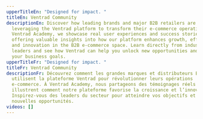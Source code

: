 ```yaml
---
upperTitleEn: "Designed for impact. "
titleEn: Ventrad Community
descriptionEn: Discover how leading brands and major B2B retailers are
  leveraging the Ventrad platform to transform their e-commerce operations. At
  Ventrad Academy, we showcase real user experiences and success stories,
  offering valuable insights into how our platform enhances growth, efficiency,
  and innovation in the B2B e-commerce space. Learn directly from industry
  leaders and see how Ventrad can help you unlock new opportunities and achieve
  your business goals.
upperTitleFr: "Designed for impact. "
titleFr: Ventrad Community
descriptionFr: Découvrez comment les grandes marques et distributeurs B2B
  utilisent la plateforme Ventrad pour révolutionner leurs opérations
  e-commerce. À Ventrad Academy, nous partageons des témoignages réels qui
  illustrent comment notre plateforme favorise la croissance et l’innovation.
  Inspirez-vous des leaders du secteur pour atteindre vos objectifs et saisir de
  nouvelles opportunités.
videos: []
---
```

